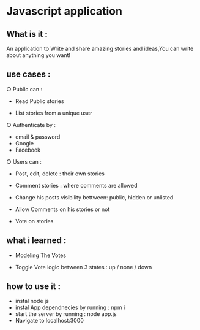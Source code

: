 # Javascript application 
## What is it :
An application to Write and share amazing stories and ideas,You can write about anything you want!

## use cases : 

○ Public can :

   * Read Public stories

   * List stories from a unique user

○ Authenticate by : 
   * email & password 
   * Google
   * Facebook  

○ Users can : 

  * Post, edit, delete : their own stories 

  * Comment stories : where comments are allowed

  * Change his posts visibility bettween: public, hidden or unlisted

  * Allow Comments on his stories or not

  * Vote on stories 

## what i learned :
* Modeling The Votes

* Toggle Vote logic between 3 states : up / none / down 

## how to use it :
* instal node js 
* instal App dependnecies by running : npm i
* start the server by running : node app.js
* Navigate to localhost:3000